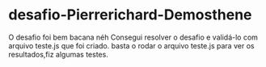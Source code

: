 # desafio-Pierrerichard-Demosthene
O desafio foi bem bacana néh
Consegui  resolver o desafio e validá-lo com arquivo teste.js que foi criado.
basta o rodar o arquivo teste.js para ver os resultados,fiz algumas testes.
